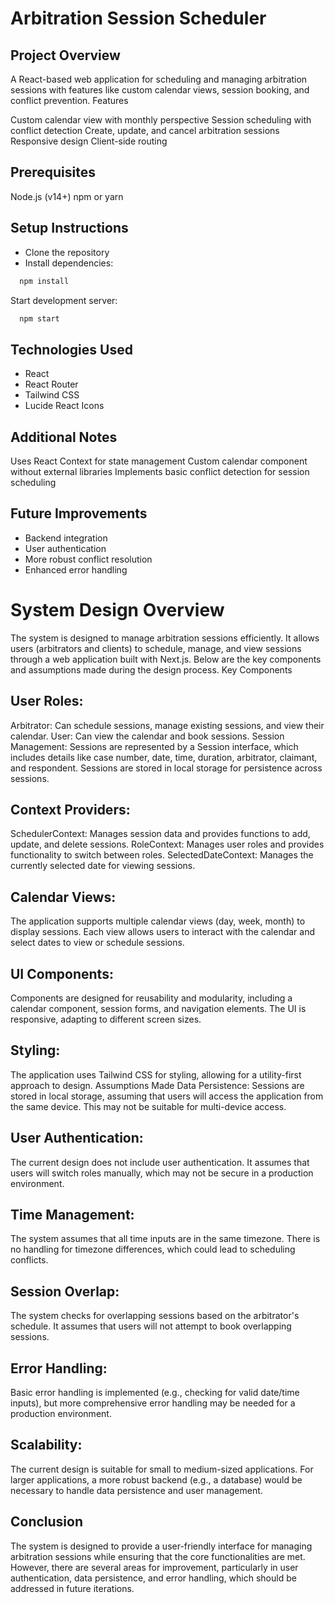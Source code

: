 # Arbitration Session Scheduler
## Project Overview
A React-based web application for scheduling and managing arbitration sessions with features like custom calendar views, session booking, and conflict prevention.
Features


Custom calendar view with monthly perspective
Session scheduling with conflict detection
Create, update, and cancel arbitration sessions
Responsive design
Client-side routing

## Prerequisites

Node.js (v14+)
npm or yarn

## Setup Instructions

- Clone the repository
- Install dependencies:
```bash
  npm install
```

Start development server:
```bash
  npm start
```


## Technologies Used

- React
- React Router
- Tailwind CSS
- Lucide React Icons

## Additional Notes

Uses React Context for state management
Custom calendar component without external libraries
Implements basic conflict detection for session scheduling

## Future Improvements

- Backend integration
- User authentication
- More robust conflict resolution
- Enhanced error handling


# System Design Overview
The system is designed to manage arbitration sessions efficiently. It allows users (arbitrators and clients) to schedule, manage, and view sessions through a web application built with Next.js. Below are the key components and assumptions made during the design process.
Key Components

## User Roles:
Arbitrator: Can schedule sessions, manage existing sessions, and view their calendar.
User: Can view the calendar and book sessions.
Session Management:
Sessions are represented by a Session interface, which includes details like case number, date, time, duration, arbitrator, claimant, and respondent.
Sessions are stored in local storage for persistence across sessions.

## Context Providers:
SchedulerContext: Manages session data and provides functions to add, update, and delete sessions.
RoleContext: Manages user roles and provides functionality to switch between roles.
SelectedDateContext: Manages the currently selected date for viewing sessions.
## Calendar Views:
The application supports multiple calendar views (day, week, month) to display sessions.
Each view allows users to interact with the calendar and select dates to view or schedule sessions.
## UI Components:
Components are designed for reusability and modularity, including a calendar component, session forms, and navigation elements.
The UI is responsive, adapting to different screen sizes.
## Styling:
The application uses Tailwind CSS for styling, allowing for a utility-first approach to design.
Assumptions Made
Data Persistence:
Sessions are stored in local storage, assuming that users will access the application from the same device. This may not be suitable for multi-device access.
## User Authentication:
The current design does not include user authentication. It assumes that users will switch roles manually, which may not be secure in a production environment.
## Time Management:
The system assumes that all time inputs are in the same timezone. There is no handling for timezone differences, which could lead to scheduling conflicts.
## Session Overlap:
The system checks for overlapping sessions based on the arbitrator's schedule. It assumes that users will not attempt to book overlapping sessions.
## Error Handling:
Basic error handling is implemented (e.g., checking for valid date/time inputs), but more comprehensive error handling may be needed for a production environment.
## Scalability:
The current design is suitable for small to medium-sized applications. For larger applications, a more robust backend (e.g., a database) would be necessary to handle data persistence and user management.
## Conclusion
The system is designed to provide a user-friendly interface for managing arbitration sessions while ensuring that the core functionalities are met. However, there are several areas for improvement, particularly in user authentication, data persistence, and error handling, which should be addressed in future iterations.
